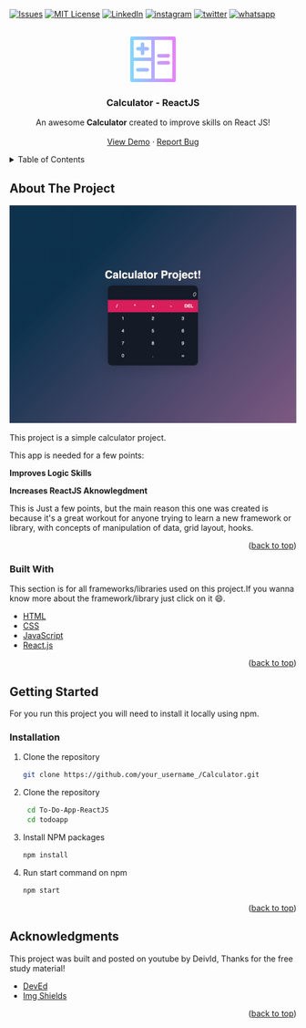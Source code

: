 <div id="top"></div>

[![Issues][issues-shield]][issues-url]
[![MIT License][license-shield]][license-url]
[![LinkedIn][linkedin-shield]][linkedin-url]
[![instagram][instagram-shield]][instagram-url]
[![twitter][twitter-shield]][twitter-url]
[![whatsapp][whatsapp-shield]][whatsapp-url]

<!-- PROJECT LOGO -->
<br />
<div align="center">
  <a href="https://github.com/X-Suco-De-Fruta-X/Calculator">
    <img src="images/calculator.png" alt="Logo" width="80" height="80">
  </a>

  <h3 align="center">Calculator - ReactJS</h3>

  <p align="center">
    An awesome <strong>Calculator</strong> created to improve skills on React JS!
    <br />
    <br />
    <a href="https://github.com/X-Suco-De-Fruta-X/Calculator">View Demo</a>
    ·
    <a href="https://github.com/X-Suco-De-Fruta-X/Calculator/issues">Report Bug</a>
    
  </p>
</div>



<!-- TABLE OF CONTENTS -->
<details>
  <summary>Table of Contents</summary>
  <ol>
    <li>
      <a href="#about-the-project">About The Project</a>
      <ul>
        <li><a href="#built-with">Built With</a></li>
      </ul>
    </li>
    <li>
      <a href="#getting-started">Getting Started</a>
    </li>
    <li><a href="#acknowledgments">Acknowledgments</a></li>
  </ol>
</details>



<!-- ABOUT THE PROJECT -->
## About The Project

[![Product Name Screen Shot][product-screenshot]](https://example.com)

This project is a simple calculator project.

This app is needed for a few points:

<strong>Improves Logic Skills</strong>

<strong>Increases ReactJS Aknowlegdment</strong>

 
This is Just a few points, but the main reason this one was created is because it's a great workout for anyone trying to learn a new framework or library, with concepts of manipulation of data, grid layout, hooks.

<p align="right">(<a href="#top">back to top</a>)</p>

### Built With

This section is for all frameworks/libraries used on this project.If you wanna know more about the framework/library just click on it :smile:.

* [HTML](https://developer.mozilla.org/en-US/docs/Web/HTML)
* [CSS](https://developer.mozilla.org/en-US/docs/Web/CSS)
* [JavaScript](https://www.javascript.com)
* [React.js](https://reactjs.org/)

<p align="right">(<a href="#top">back to top</a>)</p>



<!-- GETTING STARTED -->
## Getting Started

For you run this project you will need to install it locally using npm.

### Installation

1. Clone the repository
   ```bash
   git clone https://github.com/your_username_/Calculator.git
   ```
2. Clone the repository
   ```bash
    cd To-Do-App-ReactJS
    cd todoapp
   ```

3. Install NPM packages
   ```bash
   npm install  
   ```

4. Run start command on npm
   ```bash
   npm start
   ```

<p align="right">(<a href="#top">back to top</a>)</p>

<!-- ACKNOWLEDGMENTS -->
## Acknowledgments

This project was built and posted on youtube by DeivId, Thanks for the free study material!

* [DevEd](https://github.com/TylerPottsDev)
* [Img Shields](https://shields.io)

<p align="right">(<a href="#top">back to top</a>)</p>

<!-- MARKDOWN LINKS & IMAGES -->
<!-- https://www.markdownguide.org/basic-syntax/#reference-style-links -->
[contributors-shield]: https://img.shields.io/github/contributors/othneildrew/Best-README-Template.svg?style=for-the-badge
[contributors-url]: https://github.com/othneildrew/Best-README-Template/graphs/contributors
[forks-shield]: https://img.shields.io/github/forks/othneildrew/Best-README-Template.svg?style=for-the-badge
[forks-url]: https://github.com/othneildrew/Best-README-Template/network/members
[stars-shield]: https://img.shields.io/github/stars/othneildrew/Best-README-Template.svg?style=for-the-badge
[stars-url]: https://github.com/othneildrew/Best-README-Template/stargazers
[issues-shield]: https://img.shields.io/github/issues/othneildrew/Best-README-Template.svg?style=for-the-badge
[issues-url]: https://github.com/othneildrew/Best-README-Template/issues
[license-shield]: https://img.shields.io/github/license/othneildrew/Best-README-Template.svg?style=for-the-badge
[license-url]: https://github.com/othneildrew/Best-README-Template/blob/master/LICENSE.txt
[linkedin-shield]: https://img.shields.io/badge/-LinkedIn-black.svg?style=for-the-badge&logo=linkedin&colorB=555
[instagram-shield]: https://img.shields.io/badge/-instagram-black.svg?style=for-the-badge&logo=instagram&colorB=555
[twitter-shield]: https://img.shields.io/badge/-twitter-black.svg?style=for-the-badge&logo=twitter&colorB=555
[whatsapp-shield]: https://img.shields.io/badge/-whatsapp-black.svg?style=for-the-badge&logo=whatsapp&colorB=555
[linkedin-url]: https://linkedin.com/in/glauco-lustosa
[instagram-url]: https://instagram.com/glauco.lustosa
[twitter-url]: https://twitter.com/GlaucoNao
[whatsapp-url]: https://api.whatsapp.com/send?phone=5511945311198&text=Ol%C3%A1%2C%20vi%20seu%20GitHub%20e%20estou%20interessado%20no%20seu%20trabalho.
[product-screenshot]: images/screenshot.png
